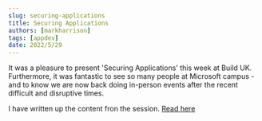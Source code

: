 ```yaml
---
slug: securing-applications
title: Securing Applications
authors: [markharrison]
tags: [appdev]
date: 2022/5/29
---
```


It was a pleasure to present 'Securing Applications' this week at Build UK.  Furthermore, it was fantastic to see so many people at Microsoft campus - and to know we are now back doing in-person events after the recent difficult and disruptive times.

I have written up the content fron the session.  [Read here](https://markharrison.io/securing-applications)
